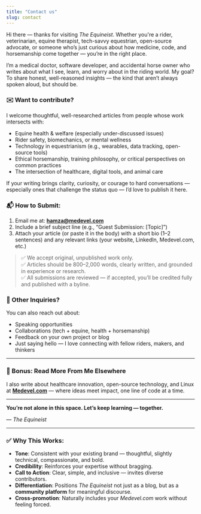 ```yaml
---
title: "Contact us"
slug: contact
---
```




Hi there — thanks for visiting *The Equineist*.   Whether you're a rider, veterinarian, equine therapist, tech-savvy equestrian, open-source advocate, or someone who’s just curious about how medicine, code, and horsemanship come together — you’re in the right place.

I’m a medical doctor, software developer, and accidental horse owner who writes about what I see, learn, and worry about in the riding world. My goal? To share honest, well-reasoned insights — the kind that aren’t always spoken aloud, but should be.

### ✉️ Want to contribute?

I welcome thoughtful, well-researched articles from people whose work intersects with:
- Equine health & welfare (especially under-discussed issues)
- Rider safety, biomechanics, or mental wellness
- Technology in equestrianism (e.g., wearables, data tracking, open-source tools)
- Ethical horsemanship, training philosophy, or critical perspectives on common practices
- The intersection of healthcare, digital tools, and animal care

If your writing brings clarity, curiosity, or courage to hard conversations — especially ones that challenge the status quo — I’d love to publish it here.

### 📬 How to Submit:
1. Email me at: **hamza@medevel.com**
2. Include a brief subject line (e.g., “Guest Submission: [Topic]”)
3. Attach your article (or paste it in the body) with a short bio (1–2 sentences) and any relevant links (your website, LinkedIn, Medevel.com, etc.)

> ✅ We accept original, unpublished work only.  
> ✅ Articles should be 800–2,000 words, clearly written, and grounded in experience or research.  
> ✅ All submissions are reviewed — if accepted, you’ll be credited fully and published with a byline.

### 💬 Other Inquiries?
You can also reach out about:
- Speaking opportunities  
- Collaborations (tech + equine, health + horsemanship)  
- Feedback on your own project or blog  
- Just saying hello — I love connecting with fellow riders, makers, and thinkers

---

### 🔗 Bonus: Read More From Me Elsewhere  
I also write about healthcare innovation, open-source technology, and Linux at **[Medevel.com](https://medevel.com)** — where ideas meet impact, one line of code at a time.

---

**You’re not alone in this space. Let’s keep learning — together.**

— *The Equineist*

---

### ✅ Why This Works:
- **Tone**: Consistent with your existing brand — thoughtful, slightly technical, compassionate, and bold.
- **Credibility**: Reinforces your expertise without bragging.
- **Call to Action**: Clear, simple, and inclusive — invites diverse contributors.
- **Differentiation**: Positions *The Equineist* not just as a blog, but as a **community platform** for meaningful discourse.
- **Cross-promotion**: Naturally includes your *Medevel.com* work without feeling forced.


